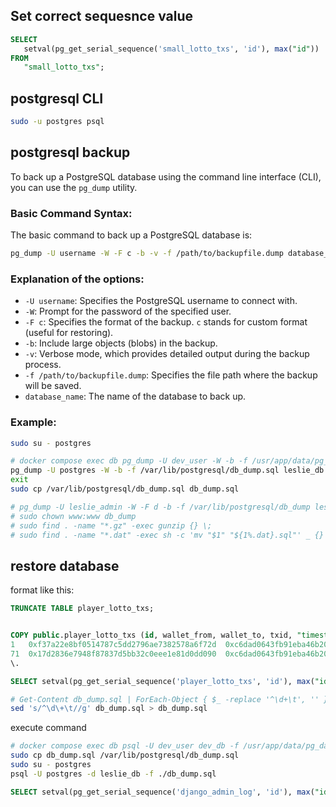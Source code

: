 
## Set correct sequesnce value
```sql
SELECT
   setval(pg_get_serial_sequence('small_lotto_txs', 'id'), max("id"))
FROM
   "small_lotto_txs";
```

## postgresql CLI
```bash
sudo -u postgres psql
```


## postgresql backup
To back up a PostgreSQL database using the command line interface (CLI), you can use the `pg_dump` utility.

### **Basic Command Syntax**:
The basic command to back up a PostgreSQL database is:

```bash
pg_dump -U username -W -F c -b -v -f /path/to/backupfile.dump database_name
```

### Explanation of the options:
- `-U username`: Specifies the PostgreSQL username to connect with.
- `-W`: Prompt for the password of the specified user.
- `-F c`: Specifies the format of the backup. `c` stands for custom format (useful for restoring).
- `-b`: Include large objects (blobs) in the backup.
- `-v`: Verbose mode, which provides detailed output during the backup process.
- `-f /path/to/backupfile.dump`: Specifies the file path where the backup will be saved.
- `database_name`: The name of the database to back up.

### Example:
```bash
sudo su - postgres

# docker compose exec db pg_dump -U dev_user -W -b -f /usr/app/data/pg_data/db_dump.sql dev_db
pg_dump -U postgres -W -b -f /var/lib/postgresql/db_dump.sql leslie_db
exit
sudo cp /var/lib/postgresql/db_dump.sql db_dump.sql

# pg_dump -U leslie_admin -W -F d -b -f /var/lib/postgresql/db_dump leslie_db
# sudo chown www:www db_dump
# sudo find . -name "*.gz" -exec gunzip {} \;
# sudo find . -name "*.dat" -exec sh -c 'mv "$1" "${1%.dat}.sql"' _ {} \;
```




## restore database

format like this:
```sql
TRUNCATE TABLE player_lotto_txs;


COPY public.player_lotto_txs (id, wallet_from, wallet_to, txid, "timestamp", symbol, quantity) FROM stdin;
1	0xf37a22e8bf0514787c5dd2796ae7382578a6f72d	0xc6dad0643fb91eba46b20d1248ac575fc2352b60	0x993e405937465c721289d3d1e4c05dffe4c01b6dd68ac3e115f2f92aaaa5557a	1725665327	ETH	0.01
71	0x17d2836e7948f87837d5bb32c0eee1e81d0dd090	0xc6dad0643fb91eba46b20d1248ac575fc2352b60	0xb8d733eb3d73643c1e94fae71d6230a1ee2608d0a742dc8639512df8e37b0ff4	1737065459	ETH	0.01
\.

SELECT setval(pg_get_serial_sequence('player_lotto_txs', 'id'), max("id")) FROM "player_lotto_txs";

```

```bash
# Get-Content db_dump.sql | ForEach-Object { $_ -replace '^\d+\t', '' } | Set-Content db_dump.sql
sed 's/^\d\+\t//g' db_dump.sql > db_dump.sql

```

execute command
```bash
# docker compose exec db psql -U dev_user dev_db -f /usr/app/data/pg_data/db_dump.sql
sudo cp db_dump.sql /var/lib/postgresql/db_dump.sql
sudo su - postgres
psql -U postgres -d leslie_db -f ./db_dump.sql
```



```SQL
SELECT setval(pg_get_serial_sequence('django_admin_log', 'id'), max("id")) FROM "django_admin_log";
```